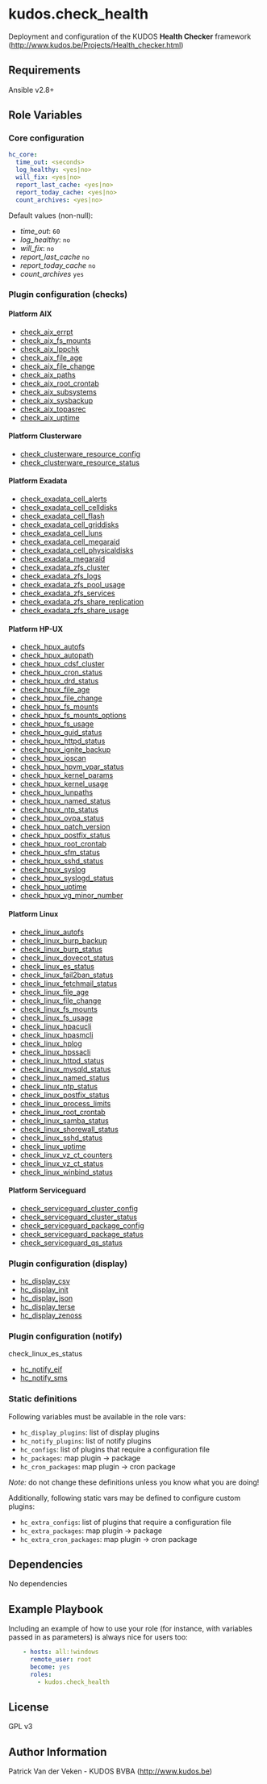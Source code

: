 # kudos.check_health

Deployment and configuration of the KUDOS **Health Checker** framework (http://www.kudos.be/Projects/Health_checker.html)


## Requirements

Ansible v2.8+


## Role Variables

### Core configuration

```yaml
hc_core:
  time_out: <seconds>
  log_healthy: <yes|no>
  will_fix: <yes|no>
  report_last_cache: <yes|no>
  report_today_cache: <yes|no>
  count_archives: <yes|no>
```

Default values (non-null):
* *time_out*: `60`
* *log_healthy*: `no`
* *will_fix*: `no`
* *report_last_cache* `no`
* *report_today_cache* `no`
* *count_archives* `yes`

### Plugin configuration (checks)

#### Platform AIX

* [check_aix_errpt](docs/check_aix_errpt.md)
* [check_aix_fs_mounts](docs/check_aix_fs_mounts.md)
* [check_aix_lppchk](docs/check_aix_lppchk.md)
* [check_aix_file_age](docs/check_aix_file_age.md)
* [check_aix_file_change](docs/check_aix_file_change.md)
* [check_aix_paths](docs/check_aix_paths.md)
* [check_aix_root_crontab](docs/check_aix_root_crontab.md)
* [check_aix_subsystems](docs/check_aix_subsystems.md)
* [check_aix_sysbackup](docs/check_aix_sysbackup.md)
* [check_aix_topasrec](docs/check_aix_topasrec.md)
* [check_aix_uptime](docs/check_aix_uptime.md)

#### Platform Clusterware

* [check_clusterware_resource_config](docs/check_clusterware_resource_config.md)
* [check_clusterware_resource_status](docs/check_clusterware_resource_status.md)

#### Platform Exadata

* [check_exadata_cell_alerts](docs/check_exadata_cell_alerts.md)
* [check_exadata_cell_celldisks](docs/check_exadata_cell_celldisks.md)
* [check_exadata_cell_flash](docs/check_exadata_cell_flash.md)
* [check_exadata_cell_griddisks](docs/check_exadata_cell_griddisks.md)
* [check_exadata_cell_luns](docs/check_exadata_cell_luns.md)
* [check_exadata_cell_megaraid](docs/check_exadata_cell_megaraid.md)
* [check_exadata_cell_physicaldisks](docs/check_exadata_cell_physicaldisks.md)
* [check_exadata_megaraid](docs/check_exadata_megaraid.md)
* [check_exadata_zfs_cluster](docs/check_exadata_zfs_cluster.md)
* [check_exadata_zfs_logs](docs/check_exadata_zfs_logs.md)
* [check_exadata_zfs_pool_usage](docs/check_exadata_zfs_pool_usage.md)
* [check_exadata_zfs_services](docs/check_exadata_zfs_services.md)
* [check_exadata_zfs_share_replication](docs/check_exadata_zfs_share_replication.md)
* [check_exadata_zfs_share_usage](docs/check_exadata_zfs_share_usage.md)

#### Platform HP-UX

* [check_hpux_autofs](docs/check_hpux_autofs.md)
* [check_hpux_autopath](docs/check_hpux_autopath.md)
* [check_hpux_cdsf_cluster](docs/check_hpux_cdsf_cluster.md)
* [check_hpux_cron_status](docs/check_hpux_cron_status.md)
* [check_hpux_drd_status](docs/check_hpux_drd_status.md)
* [check_hpux_file_age](docs/check_hpux_file_age.md)
* [check_hpux_file_change](docs/check_hpux_file_change.md)
* [check_hpux_fs_mounts](docs/check_hpux_fs_mounts.md)
* [check_hpux_fs_mounts_options](docs/check_hpux_fs_mounts_options.md)
* [check_hpux_fs_usage](docs/check_hpux_fs_usage.md)
* [check_hpux_guid_status](docs/check_hpux_guid_status.md)
* [check_hpux_httpd_status](docs/check_hpux_httpd_status.md)
* [check_hpux_ignite_backup](docs/check_hpux_ignite_backup.md)
* [check_hpux_ioscan](docs/check_hpux_ioscan.md)
* [check_hpux_hpvm_vpar_status](docs/check_hpux_hpvm_vpar_status.md)
* [check_hpux_kernel_params](docs/check_hpux_kernel_params.md)
* [check_hpux_kernel_usage](docs/check_hpux_kernel_usage.md)
* [check_hpux_lunpaths](docs/check_hpux_lunpaths.md)
* [check_hpux_named_status](docs/check_hpux_named_status.md)
* [check_hpux_ntp_status](docs/check_hpux_ntp_status.md)
* [check_hpux_ovpa_status](docs/check_hpux_ovpa_status.md)
* [check_hpux_patch_version](docs/check_hpux_patch_version.md)
* [check_hpux_postfix_status](docs/check_hpux_postfix_status.md)
* [check_hpux_root_crontab](docs/check_hpux_root_crontab.md)
* [check_hpux_sfm_status](docs/check_hpux_sfm_status.md)
* [check_hpux_sshd_status](docs/check_hpux_sshd_status.md)
* [check_hpux_syslog](docs/check_hpux_syslog.md)
* [check_hpux_syslogd_status](docs/check_hpux_syslogd_status.md)
* [check_hpux_uptime](docs/check_hpux_uptime.md)
* [check_hpux_vg_minor_number](docs/check_hpux_vg_minor_number.md)

#### Platform Linux

* [check_linux_autofs](docs/check_linux_autofs.md)
* [check_linux_burp_backup](docs/check_linux_burp_backup.md)
* [check_linux_burp_status](docs/check_linux_burp_status.md)
* [check_linux_dovecot_status](docs/check_linux_dovecot_status.md)
* [check_linux_es_status](docs/check_linux_es_status.md)
* [check_linux_fail2ban_status](docs/check_linux_fail2ban_status.md)
* [check_linux_fetchmail_status](docs/check_linux_fetchmail_status.md)
* [check_linux_file_age](docs/check_linux_file_age.md)
* [check_linux_file_change](docs/check_linux_file_change.md)
* [check_linux_fs_mounts](docs/check_linux_fs_mounts.md)
* [check_linux_fs_usage](docs/check_linux_fs_usage.md)
* [check_linux_hpacucli](docs/check_linux_hpacucli.md)
* [check_linux_hpasmcli](docs/check_linux_hpasmcli.md)
* [check_linux_hplog](docs/check_linux_hplog.md)
* [check_linux_hpssacli](docs/check_linux_hpssacli.md)
* [check_linux_httpd_status](docs/check_linux_httpd_status.md)
* [check_linux_mysqld_status](docs/check_linux_mysqld_status.md)
* [check_linux_named_status](docs/check_linux_named_status.md)
* [check_linux_ntp_status](docs/check_linux_ntp_status.md)
* [check_linux_postfix_status](docs/check_linux_postfix_status.md)
* [check_linux_process_limits](docs/check_linux_process_limits.md)
* [check_linux_root_crontab](docs/check_linux_root_crontab.md)
* [check_linux_samba_status](docs/check_linux_samba_status.md)
* [check_linux_shorewall_status](docs/check_linux_shorewall_status.md)
* [check_linux_sshd_status](docs/check_linux_sshd_status.md)
* [check_linux_uptime](docs/check_linux_uptime.md)
* [check_linux_vz_ct_counters](docs/check_linux_vz_ct_counters.md)
* [check_linux_vz_ct_status](docs/check_linux_vz_ct_status.md)
* [check_linux_winbind_status](docs/check_linux_winbind_status.md)

#### Platform Serviceguard

* [check_serviceguard_cluster_config](docs/check_serviceguard_cluster_config.md)
* [check_serviceguard_cluster_status](docs/check_serviceguard_cluster_status.md)
* [check_serviceguard_package_config](docs/check_serviceguard_package_config.md)
* [check_serviceguard_package_status](docs/check_serviceguard_package_status.md)
* [check_serviceguard_qs_status](docs/check_serviceguard_qs_status.md)

### Plugin configuration (display)

* [hc_display_csv](docs/hc_display_csv.md)
* [hc_display_init](docs/hc_display_init.md)
* [hc_display_json](docs/hc_display_json.md)
* [hc_display_terse](docs/hc_display_terse.md)
* [hc_display_zenoss](docs/hc_display_zenoss.md)

### Plugin configuration (notify)
check_linux_es_status
* [hc_notify_eif](docs/hc_notify_eif.md)
* [hc_notify_sms](docs/hc_notify_sms.md)

### Static definitions

Following variables must be available in the role vars:
- `hc_display_plugins`: list of display plugins
- `hc_notify_plugins`: list of notify plugins
- `hc_configs`: list of plugins that require a configuration file
- `hc_packages`: map plugin -> package
- `hc_cron_packages`: map plugin -> cron package

*Note:* do not change these definitions unless you know what you are doing!

Additionally, following static vars may be defined to configure custom plugins:

- `hc_extra_configs`: list of plugins that require a configuration file
- `hc_extra_packages`: map plugin -> package
- `hc_extra_cron_packages`: map plugin -> cron package


## Dependencies

No dependencies


## Example Playbook

Including an example of how to use your role (for instance, with variables passed in as parameters) is always nice for users too:

```yaml
    - hosts: all:!windows
      remote_user: root
      become: yes
      roles:
        - kudos.check_health
```


## License

GPL v3


## Author Information

Patrick Van der Veken - KUDOS BVBA (http://www.kudos.be)
